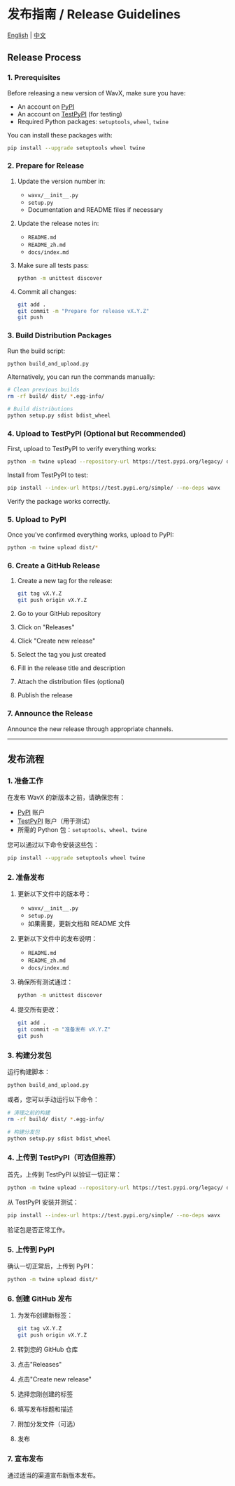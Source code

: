 # 发布指南 / Release Guidelines

[English](#release-process) | [中文](#发布流程)

## Release Process

### 1. Prerequisites

Before releasing a new version of WavX, make sure you have:

- An account on [PyPI](https://pypi.org/)
- An account on [TestPyPI](https://test.pypi.org/) (for testing)
- Required Python packages: `setuptools`, `wheel`, `twine`

You can install these packages with:

```bash
pip install --upgrade setuptools wheel twine
```

### 2. Prepare for Release

1. Update the version number in:
   - `wavx/__init__.py`
   - `setup.py`
   - Documentation and README files if necessary

2. Update the release notes in:
   - `README.md`
   - `README_zh.md` 
   - `docs/index.md`

3. Make sure all tests pass:
   ```bash
   python -m unittest discover
   ```

4. Commit all changes:
   ```bash
   git add .
   git commit -m "Prepare for release vX.Y.Z"
   git push
   ```

### 3. Build Distribution Packages

Run the build script:

```bash
python build_and_upload.py
```

Alternatively, you can run the commands manually:

```bash
# Clean previous builds
rm -rf build/ dist/ *.egg-info/

# Build distributions
python setup.py sdist bdist_wheel
```

### 4. Upload to TestPyPI (Optional but Recommended)

First, upload to TestPyPI to verify everything works:

```bash
python -m twine upload --repository-url https://test.pypi.org/legacy/ dist/*
```

Install from TestPyPI to test:

```bash
pip install --index-url https://test.pypi.org/simple/ --no-deps wavx
```

Verify the package works correctly.

### 5. Upload to PyPI

Once you've confirmed everything works, upload to PyPI:

```bash
python -m twine upload dist/*
```

### 6. Create a GitHub Release

1. Create a new tag for the release:
   ```bash
   git tag vX.Y.Z
   git push origin vX.Y.Z
   ```

2. Go to your GitHub repository
3. Click on "Releases"
4. Click "Create new release"
5. Select the tag you just created
6. Fill in the release title and description
7. Attach the distribution files (optional)
8. Publish the release

### 7. Announce the Release

Announce the new release through appropriate channels.

---

## 发布流程

### 1. 准备工作

在发布 WavX 的新版本之前，请确保您有：

- [PyPI](https://pypi.org/) 账户
- [TestPyPI](https://test.pypi.org/) 账户（用于测试）
- 所需的 Python 包：`setuptools`、`wheel`、`twine`

您可以通过以下命令安装这些包：

```bash
pip install --upgrade setuptools wheel twine
```

### 2. 准备发布

1. 更新以下文件中的版本号：
   - `wavx/__init__.py`
   - `setup.py`
   - 如果需要，更新文档和 README 文件

2. 更新以下文件中的发布说明：
   - `README.md`
   - `README_zh.md` 
   - `docs/index.md`

3. 确保所有测试通过：
   ```bash
   python -m unittest discover
   ```

4. 提交所有更改：
   ```bash
   git add .
   git commit -m "准备发布 vX.Y.Z"
   git push
   ```

### 3. 构建分发包

运行构建脚本：

```bash
python build_and_upload.py
```

或者，您可以手动运行以下命令：

```bash
# 清理之前的构建
rm -rf build/ dist/ *.egg-info/

# 构建分发包
python setup.py sdist bdist_wheel
```

### 4. 上传到 TestPyPI（可选但推荐）

首先，上传到 TestPyPI 以验证一切正常：

```bash
python -m twine upload --repository-url https://test.pypi.org/legacy/ dist/*
```

从 TestPyPI 安装并测试：

```bash
pip install --index-url https://test.pypi.org/simple/ --no-deps wavx
```

验证包是否正常工作。

### 5. 上传到 PyPI

确认一切正常后，上传到 PyPI：

```bash
python -m twine upload dist/*
```

### 6. 创建 GitHub 发布

1. 为发布创建新标签：
   ```bash
   git tag vX.Y.Z
   git push origin vX.Y.Z
   ```

2. 转到您的 GitHub 仓库
3. 点击"Releases"
4. 点击"Create new release"
5. 选择您刚创建的标签
6. 填写发布标题和描述
7. 附加分发文件（可选）
8. 发布

### 7. 宣布发布

通过适当的渠道宣布新版本发布。 